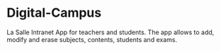 # Digital-Campus
La Salle Intranet App for teachers and students. The app allows to add, modify and erase subjects, contents, students and exams.
